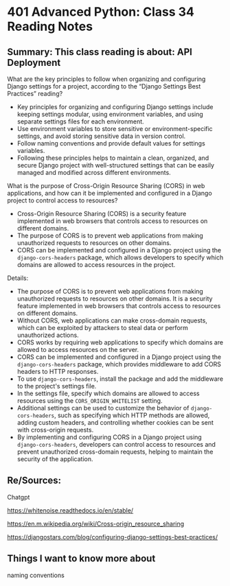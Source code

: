 # 401 Advanced Python: Class 34 Reading Notes

## Summary: This class reading is about: API Deployment


What are the key principles to follow when organizing and configuring Django settings for a project, according to the “Django Settings Best Practices” reading?

- Key principles for organizing and configuring Django settings include keeping settings modular, using environment variables, and using separate settings files for each environment.
- Use environment variables to store sensitive or environment-specific settings, and avoid storing sensitive data in version control.
- Follow naming conventions and provide default values for settings variables.
- Following these principles helps to maintain a clean, organized, and secure Django project with well-structured settings that can be easily managed and modified across different environments.


What is the purpose of Cross-Origin Resource Sharing (CORS) in web applications, and how can it be implemented and configured in a Django project to control access to resources?

- Cross-Origin Resource Sharing (CORS) is a security feature implemented in web browsers that controls access to resources on different domains.
- The purpose of CORS is to prevent web applications from making unauthorized requests to resources on other domains.
- CORS can be implemented and configured in a Django project using the `django-cors-headers` package, which allows developers to specify which domains are allowed to access resources in the project.

Details:

- The purpose of CORS is to prevent web applications from making unauthorized requests to resources on other domains. It is a security feature implemented in web browsers that controls access to resources on different domains.
- Without CORS, web applications can make cross-domain requests, which can be exploited by attackers to steal data or perform unauthorized actions.
- CORS works by requiring web applications to specify which domains are allowed to access resources on the server.
- CORS can be implemented and configured in a Django project using the `django-cors-headers` package, which provides middleware to add CORS headers to HTTP responses.
- To use `django-cors-headers`, install the package and add the middleware to the project's settings file.
- In the settings file, specify which domains are allowed to access resources using the `CORS_ORIGIN_WHITELIST` setting.
- Additional settings can be used to customize the behavior of `django-cors-headers`, such as specifying which HTTP methods are allowed, adding custom headers, and controlling whether cookies can be sent with cross-origin requests.
- By implementing and configuring CORS in a Django project using `django-cors-headers`, developers can control access to resources and prevent unauthorized cross-domain requests, helping to maintain the security of the application.


## Re/Sources:

Chatgpt

https://whitenoise.readthedocs.io/en/stable/

https://en.m.wikipedia.org/wiki/Cross-origin_resource_sharing

https://djangostars.com/blog/configuring-django-settings-best-practices/

## Things I want to know more about
naming conventions